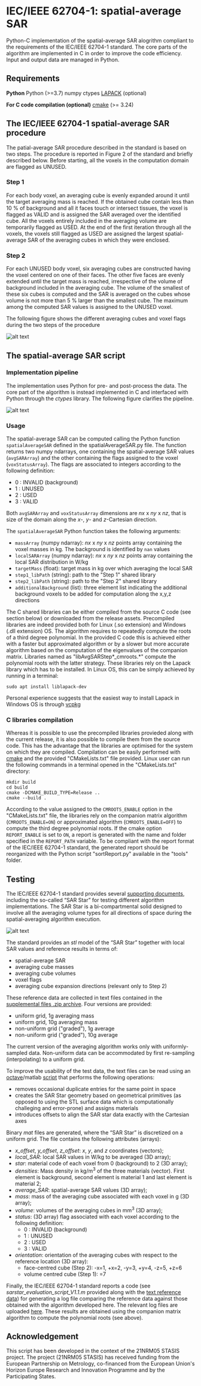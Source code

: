 # IEC/IEEE 62704-1: spatial-average SAR
Python-C implementation of the spatial-average SAR alogrithm compliant to the requirements of the IEC/IEEE 62704-1 standard. The core parts of the algorithm are implemented in C in order to improve the code efficiency. Input and output data are managed in Python.

## Requirements
**Python**
Python (>=3.7)
numpy
ctypes
[LAPACK](https://www.netlib.org/lapack/) (optional)

**For C code compilation (optional)**
[cmake](https://cmake.org/) (>= 3.24)

## The IEC/IEEE 62704-1 spatial-average SAR procedure
The patial-average SAR procedure described in the standard is based on two steps. The procedure is reported in Figure 2 of the standard and briefly described below. 
Before starting, all the voxels in the computation domain are flagged as UNUSED.

### Step 1
For each body voxel, an averaging cube is evenly expanded around it until the target averaging mass is reached. If the obtained cube contain less than 10 % of background and all it faces touch or intersect tissues, the voxel is flagged as VALID and is assigned the SAR averaged over the identified cube. All the voxels entirely included in the averaging volume are temporarily flagged as USED. At the end of the first iteration through all the voxels, the voxels still flagged as USED are assigned the largest spatial-average SAR of the averaging cubes in which they were enclosed.

### Step 2
For each UNUSED body voxel, six averaging cubes are constructed having the voxel centered on one of their faces. The other five faces are evenly extended until the target mass is reached, irrespective of the volume of background included in the averaging cube. The volume of the smallest of these six cubes is computed and the SAR is averaged on the cubes whose volume is not more than 5 % larger than the smallest cube. The maximum among the computed SAR values is assigned to the UNUSED voxel.

The following figure shows the different averaging cubes and voxel flags during the two steps of the procedure

![alt text](https://github.com/umbertozanovello/IEC-IEEE-62704-1-spatial-average-SAR/blob/main/images/AveragingCubes.jpg?raw=true)

## The spatial-average SAR script

### Implementation pipeline
The implementation uses Python for pre- and post-process the data. The core part of the algorithm is instead implemented in C and interfaced with Python through the *ctypes* library. The following figure clarifies the pipeline.

![alt text](https://github.com/umbertozanovello/IEC-IEEE-62704-1-spatial-average-SAR/blob/main/images/pipeline.jpg?raw=true)

### Usage
The spatial-average SAR can be computed calling the Python function `spatialAverageSAR` defined in the spatialAverageSAR.py file. The function returns two numpy ndarrays, one containing the spatial-average SAR values (`avgSARArray`) and the other containing the flags assigned to the voxel (`voxStatusArray`). The flags are associated to integers according to the following definition:
- 0 : INVALID (background)
- 1 : UNUSED
- 2 : USED
- 3 : VALID

Both `avgSARArray` and `voxStatusArray` dimensions are *nx* x *ny* x *nz*, that is size of the domain along the *x*-, *y*- and *z*-Cartesian direction.

The `spatialAverageSAR` Python function takes the following arguments:
- `massArray` (numpy ndarray): *nx* x *ny* x *nz* points array containing the voxel masses in kg. The background is identified by `nan` values
- `localSARArray` (numpy ndarray): *nx* x *ny* x *nz* points array containing the local SAR distribution in W/kg
- `targetMass` (float): target mass in kg over which averaging the local SAR
- `step1_libPath` (string): path to the "Step 1" shared library
- `step2_libPath` (string): path to the "Step 2" shared library
- `additionalBackground` (list): three element list indicating the additional background voxels to be added for computation along the x,y,z directions

The C shared libraries can be either compiled from the source C code (see section below) or downloaded from the release assets. Precompiled libraries are indeed provided both for Linux (.so extension) and Windows (.dll extension) OS. The algorithm requires to repeatedly compute the roots of a third degree polynomial. In the provided C code this is achieved either with a faster but approximated algorithm or by a slower but more accurate algorithm based on the computation of the eigenvalues of the companion matrix. Libraries named as "libAvgSARStep*_cmroots.*" compute the polynomial roots with the latter strategy. These libraries rely on the Lapack library which has to be installed. 
In Linux OS, this can be simply achieved by running in a terminal:
```
sudo apt install liblapack-dev
```
Personal experience suggests that the easiest way to install Lapack in Windows OS  is through [vcpkg](https://vcpkg.io/en/) 

### C libraries compilation
Whereas it is possible to use the precompiled libraries provieded along with the current release, it is also possible to compile them from the source code. This has the advantage that the libraries are optimised for the system on which they are compiled. Compilation can be easily performed with [cmake](https://cmake.org/) and the provided "CMakeLists.txt" file provided. Linux user can run the following commands in a terminal opened in the "CMakeLists.txt" directory:
```
mkdir build
cd build
cmake -DCMAKE_BUILD_TYPE=Release ..
cmake --build .
```
According to the value assigned to the `CMROOTS_ENABLE` option in the "CMakeLists.txt" file, the libraries rely on the companion matrix algorithm (`CMROOTS_ENABLE=ON`) or approximated algorithm (`CMROOTS_ENABLE=OFF`) to compute the third degree polynomial roots. 
If the cmake option `REPORT_ENABLE` is set to `ON`, a report is generated with the name and folder specified in the `REPORT_PATH` variable. To be compliant with the report format of the IEC/IEEE 62704-1 standard, the generated report should be reorganized with the Python script "sortReport.py" available in the "tools" folder.

## Testing
The IEC/IEEE 62704-1 standard provides several [supporting documents](https://www.iec.ch/dyn/www/f?p=103:227:0::::FSP_ORG_ID,FSP_LANG_ID:1303,25), including the so-called “SAR Star” for testing different algorithm implementations. The SAR Star is a bi-compartmental solid designed to involve all the averaging volume types for all directions of space during the spatial-averaging algorithm execution.

![alt text](https://github.com/umbertozanovello/IEC-IEEE-62704-1-spatial-average-SAR/blob/main/images/SARStarExploded.png?raw=true)

The standard provides an *stl* model of the “SAR Star” together with local SAR values and reference results in terms of:
- spatial-average SAR
- averaging cube masses
- averaging cube volumes
- voxel flags
- averaging cube expansion directions (relevant only to Step 2)

These reference data are collected in text files contained in the [supplemental files .zip archive](https://assets.iec.ch/public/tc106/62704-1_supplemental_files.zip?2024111817). Four versions are provided:
- uniform grid, 1g averaging mass
- uniform grid, 10g averaging mass
- non-uniform grid ("graded"), 1g average
- non-uniform grid ("graded"), 10g average

The current version of the averaging algorithm works only with uniformly-sampled data. Non-uniform data can be accommodated by first re-sampling (interpolating) to a uniform grid.

To improve the usability of the test data, the text files can be read using an [octave](https://octave.org/)/matlab [script](tools/prepare_SAR_star_data.m) that performs the following operations:
- removes occasional duplicate entries for the same point in space
- creates the SAR Star geometry based on geometrical primitives (as opposed to using the STL surface data which is computationally challeging and error-prone) and assigns materials 
- introduces offsets to align the SAR star data exactly with the Cartesian axes

Binary *mat* files are generated, where the “SAR Star” is discretized on a uniform grid. The file contains the following attributes (arrays):
- *x_offset*, *y_offset*, *z_offset*: *x*, *y*, and *z* coordinates (vectors);
- *local_SAR*: local SAR values in W/kg to be averaged (3D array);
- *star*: material code of each voxel from 0 (background) to 2 (3D array);
- *densities*: Mass density in kg/m<sup>3</sup> of the three materials (vector). First element is background, second element is material 1 and last element is material 2;
- *average_SAR*: spatial-average SAR values (3D array);
- *mass*: mass of the averaging cube associated with each voxel in g (3D array);
- *volume*: volumes of the averaging cubes in mm<sup>3</sup> (3D array);
- *status*: (3D array) flag associated with each voxel according to the following definition:
    - 0 : INVALID (background)
    - 1 : UNUSED
    - 2 : USED
    - 3 : VALID
- *orientation*: orientation of the averaging cubes with respect to the reference location (3D array):
    - face-centred cube (Step 2): -x=1, +x=2, -y=3, +y=4, -z=5, +z=6
    - volume centred cube (Step 1): =7

Finally, the IEC/IEEE 62704-1 standard reports a code (see *sarstar_evaluation_script_V1.1.m* provided along with the [text reference data](https://assets.iec.ch/public/tc106/62704-1_supplemental_files.zip?2024111817)) for generating a log file comparing the reference data against those obtained with the algorithm developed here. The relevant log files are uploaded [here](https://github.com/umbertozanovello/IEC-IEEE-62704-1-spatial-average-SAR/tree/main/others).
These results are obtained using the companion matrix algorithm to compute the polynomial roots (see above).

## Acknowledgement
This script has been developed in the context of the 21NRM05 STASIS project. The project (21NRM05 STASIS) has received funding from the European Partnership on Metrology, co-financed from the European Union's Horizon Europe Research and Innovation Programme and by the Participating States.
